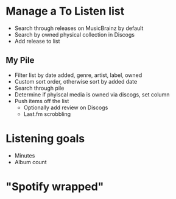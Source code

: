 # Manage a To Listen list

- Search through releases on MusicBrainz by default
- Search by owned physical collection in Discogs
- Add release to list

## My Pile

- Filter list by date added, genre, artist, label, owned
- Custom sort order, otherwise sort by added date
- Search through pile
- Determine if phyiscal media is owned via discogs, set column
- Push items off the list
  - Optionally add review on Discogs
  - Last.fm scrobbling

# Listening goals

- Minutes
- Album count

# "Spotify wrapped"
